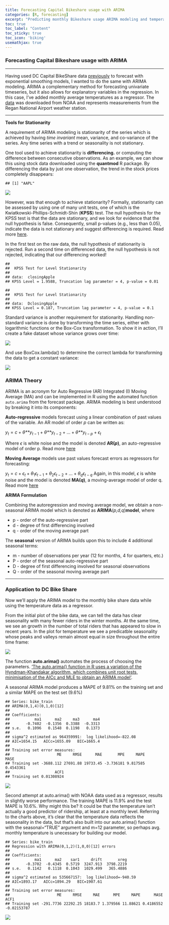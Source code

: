 ```yaml
---
title: Forecasting Capital Bikeshare usage with ARIMA
categories: [R, forecasting]
excerpt: "Predicting monthly Bikeshare usage ARIMA modeling and temperature data"
toc: true
toc_label: "Content"
toc_sticky: true
toc_icon: 'biking'
usemathjax: true
---
```



### Forecasting Capital Bikeshare usage with ARIMA

------------------------------------------------------------------------

Having used DC Capital BikeShare data
[previously](https://rsolter.github.io/r/forecasting/Monthly_Bike_Forecast_ETS/)
to forecast with exponential smoothing models, I wanted to do the same
with ARIMA modeling. ARIMA a complementary method for forecasting
univariate timeseries, but it also allows for explanatory variables in
the regression. In this case, I’ve added monthly average temperatures as
a regressor. The
[data](https://www.ncei.noaa.gov/access/search/data-search/global-summary-of-the-month)
was downloaded from NOAA and represents measurements from the Regan
National Airport weather station.

------------------------------------------------------------------------

**Tools for Stationarity**


A requirement of ARIMA modeling is stationarity of the series which is
achieved by having *time invariant* mean, variance, and co-variance of
the series. Any time series with a trend or seasonality is not
stationary.

One tool used to achieve stationarity is **differencing.** or computing
the difference between consecutive observations. As an example, we can
show this using stock data downloaded using the **quantmod** R package.
By differencing the data by just one observation, the trend in the stock
prices completely disappears:

    ## [1] "AAPL"

![](/rblogging/2019/11/01/Monthly_Bike_Forecast_files/differencing_example.png)

However, was that enough to achieve stationarity? Formally, stationarity
can be assessed by using one of many unit tests, one of which is the
Kwiatkowski-Phillips-Schmidt-Shin (**KPSS**) test. The null hypothesis
for the KPSS test is that the data are stationary, and we look for
evidence that the null hypothesis is false. Consequently, small p-values
(e.g., less than 0.05), indicate the data is not stationary and suggest
differencing is required. Read more
[here](https://nwfsc-timeseries.github.io/atsa-labs/sec-boxjenkins-aug-dickey-fuller.html).

In the first test on the raw data, the null hypothesis of stationarity
is rejected. Run a second time on differenced data, the null hypothesis
is not rejected, indicating that our differencing worked!

    ##
    ##  KPSS Test for Level Stationarity
    ##
    ## data:  closingApple
    ## KPSS Level = 1.9588, Truncation lag parameter = 4, p-value = 0.01

    ##
    ##  KPSS Test for Level Stationarity
    ##
    ## data:  DclosingApple
    ## KPSS Level = 0.187, Truncation lag parameter = 4, p-value = 0.1

Standard variance is another requirement for stationarity. Handling
non-standard variance is done by transforming the time series, either
with logarithmic functions or the Box-Cox transformation. To show it in
action, I’ll create a fake dataset whose variance grows over time:

![](/rblogging/2019/11/01/Monthly_Bike_Forecast_files/heteroskedasticity-1.png)

And use BoxCox.lambda() to determine the correct lambda for transforming
the data to get a constant variance:

![](/rblogging/2019/11/01/Monthly_Bike_Forecast_files/Box-Cox-1.png)

### ARIMA Theory

ARIMA is an acronym for Auto Regressive (AR) Integrated (I) Moving
Average (MA) and can be implemented in R using the automated function
`auto.arima` from the forecast package. ARIMA modeling is best
understood by breaking it into its components:

**Auto-regressive** models forecast using a linear combination of past
values of the variable. An AR model of order *p* can be written as:

*y*<sub>*t*</sub> = *c* + *θ**y*<sub>*t* − 1</sub> + *θ**y*<sub>*t* − 2</sub> + ... + *θ**y*<sub>*t* − *p*</sub> + *ϵ*<sub>*t*</sub>

Where *ϵ* is white noise and the model is denoted **AR(*p*)**, an
auto-regressive model of order p. Read more
[here](https://otexts.com/fpp2/AR.html)

**Moving Average** models use past values forecast errors as regressors
for forecasting:

*y*<sub>*t*</sub> = *c* + *ϵ*<sub>*t*</sub> + *θ*<sub>1</sub>*ϵ*<sub>*t* − 1</sub> + *θ*<sub>2</sub>*ϵ*<sub>*t* − 2</sub> + ... + *θ*<sub>*q*</sub>*ϵ*<sub>*t* − *q*</sub>
 Again, in this model, *ϵ* is white noise and the model is denoted
**MA(*q*)**, a moving-average model of order q. Read more
[here](https://otexts.com/fpp2/MA.html)

**ARIMA Formulation**

Combining the autoregression and moving average model, we obtain a
non-seasonal ARIMA model which is denoted as
**ARIMA**(*p,d,q*)**model**, where

-   p - order of the auto-regressive part
-   d - degree of first differencing involved
-   q - order of the moving average part

The **seasonal** version of ARIMA builds upon this to include 4
additional seasonal terms:

-   m - number of observations per year (12 for months, 4 for quarters,
    etc.)
-   P - order of the seasonal auto-regressive part
-   D - degree of first differencing involved for seasonal observations
-   Q - order of the seasonal moving average part

------------------------------------------------------------------------

### Application to DC Bike Share

Now we’ll apply the ARIMA model to the monthly bike share data while
using the temperature data as a regressor.

From the initial plot of the bike data, we can tell the data has clear
seasonality with many fewer riders in the winter months. At the same
time, we see an growth in the number of total riders that has appeared
to slow in recent years. In the plot for temperature we see a
predicatble seasonality whose peaks and valleys remain almost equal in
size throughout the entire time frame:

![](/rblogging/2019/11/01/Monthly_Bike_Forecast_files/Train_Plots.png)

The function **auto.arima()** automates the process of choosing the
parameters. [‘The auto.arima() function in R uses a variation of the
Hyndman-Khandakar algorithm, which combines unit root tests,
minimisation of the AICc and MLE to obtain an ARIMA
model’](https://otexts.com/fpp2/arima-r.html).

A seasonal ARIMA model produces a MAPE of 9.81% on the training set and
a similar MAPE on the test set (9.6%)

    ## Series: bike_train
    ## ARIMA(0,1,4)(0,1,0)[12]
    ##
    ## Coefficients:
    ##           ma1      ma2     ma3      ma4
    ##       -0.7402  -0.1356  0.3388  -0.3313
    ## s.e.   0.1096   0.1548  0.1198   0.1373
    ##
    ## sigma^2 estimated as 964359991:  log likelihood=-822.08
    ## AIC=1654.15   AICc=1655.09   BIC=1665.4
    ##
    ## Training set error measures:
    ##                     ME     RMSE      MAE       MPE     MAPE      MASE
    ## Training set -3688.112 27691.88 19733.45 -3.736181 9.817585 0.4543361
    ##                    ACF1
    ## Training set 0.01308924

![](/rblogging/2019/11/01/Monthly_Bike_Forecast_files/arima1-1.png)

Second attempt at auto.arima() with NOAA data used as a regressor,
results in slightly worse performance. The training MAPE is 11.9% and
the test MAPE is 10.6%. Why might this be? It could be that the
temperature isn’t actually a good predictor of ridership, at least at a
monthly level. Referring to the charts above, it’s clear that the
temperature data reflects the seasonality in the data, but that’s also
built into our auto.arima() function with the seasonal=“TRUE” argument
and m=12 parameter, so perhaps avg. monthly temperature is unecessary
for building our model.

    ## Series: bike_train
    ## Regression with ARIMA(0,1,2)(1,0,0)[12] errors
    ##
    ## Coefficients:
    ##           ma1      ma2    sar1     drift       xreg
    ##       -0.3702  -0.4345  0.5719  3247.913  3798.2219
    ## s.e.   0.1142   0.1118  0.1043  1029.499   365.4886
    ##
    ## sigma^2 estimated as 535667157:  log likelihood=-940.59
    ## AIC=1893.17   AICc=1894.29   BIC=1907.61
    ##
    ## Training set error measures:
    ##                     ME     RMSE     MAE      MPE     MAPE      MASE        ACF1
    ## Training set -291.7736 22292.25 18183.7 1.379566 11.88621 0.4186552 -0.02153787

![](/rblogging/2019/11/01/Monthly_Bike_Forecast_files/arima2-1.png)
